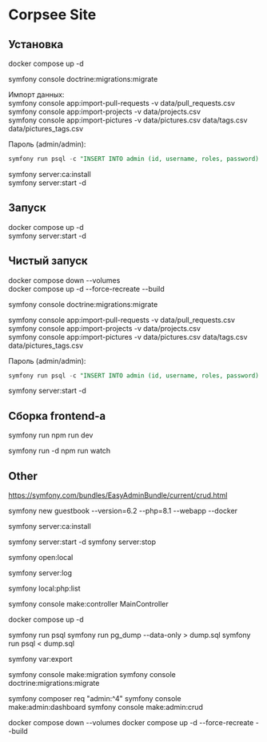 # Corpsee Site

## Установка

docker compose up -d  

symfony console doctrine:migrations:migrate  

Импорт данных:  
symfony console app:import-pull-requests -v data/pull_requests.csv  
symfony console app:import-projects -v data/projects.csv  
symfony console app:import-pictures -v data/pictures.csv data/tags.csv data/pictures_tags.csv  

Пароль (admin/admin):
```sql
symfony run psql -c "INSERT INTO admin (id, username, roles, password) VALUES (nextval('admin_id_seq'), 'admin', '[\"ROLE_ADMIN\"]', '\$2y\$13\$goaTn2PMTCvqmi5IdEF40O1mP/1WxXwiY4XgGahoR2yqAwrIPokK.')"
```

symfony server:ca:install  
symfony server:start -d

## Запуск

docker compose up -d  
symfony server:start -d  


## Чистый запуск

docker compose down --volumes  
docker compose up -d --force-recreate --build  

symfony console doctrine:migrations:migrate  

symfony console app:import-pull-requests -v data/pull_requests.csv  
symfony console app:import-projects -v data/projects.csv  
symfony console app:import-pictures -v data/pictures.csv data/tags.csv data/pictures_tags.csv  

Пароль (admin/admin):
```sql
symfony run psql -c "INSERT INTO admin (id, username, roles, password) VALUES (nextval('admin_id_seq'), 'admin', '[\"ROLE_ADMIN\"]', '\$2y\$13\$goaTn2PMTCvqmi5IdEF40O1mP/1WxXwiY4XgGahoR2yqAwrIPokK.')"
```

symfony server:start -d  

## Сборка frontend-а

symfony run npm run dev

symfony run -d npm run watch

## Other

https://symfony.com/bundles/EasyAdminBundle/current/crud.html


symfony new guestbook --version=6.2 --php=8.1 --webapp --docker

symfony server:ca:install

symfony server:start -d
symfony server:stop

symfony open:local

symfony server:log

symfony local:php:list

symfony console make:controller MainController

docker compose up -d

symfony run psql
symfony run pg_dump --data-only > dump.sql
symfony run psql < dump.sql

symfony var:export

symfony console make:migration
symfony console doctrine:migrations:migrate

symfony composer req "admin:^4"
symfony console make:admin:dashboard
symfony console make:admin:crud

docker compose down --volumes
docker compose up -d --force-recreate --build

